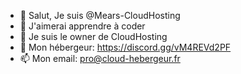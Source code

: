 - 👋 Salut, Je suis @Mears-CloudHosting
- 👀 J'aimerai apprendre à coder
- 🌱 Je suis le owner de CloudHosting
- 💞️ Mon hébergeur: https://discord.gg/vM4REVd2PF
- 📫 Mon email: pro@cloud-hebergeur.fr

<!---
Mears-CloudHosting/Mears-CloudHosting is a ✨ special ✨ repository because its `README.md` (this file) appears on your GitHub profile.
You can click the Preview link to take a look at your changes.
--->
